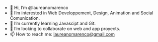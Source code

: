 - 👋 Hi, I’m @laureanomarenco
- 👀 I’m interested in Web Developpement, Design, Animation and Social Comunication.
- 🌱 I’m currently learning Javascipt and Git.
- 💞️ I’m looking to collaborate on web and app proyects.
- 📫 How to reach me: laureanomarenco@gmail.com

<!---
laureanomarenco/laureanomarenco is a ✨ special ✨ repository because its `README.md` (this file) appears on your GitHub profile.
You can click the Preview link to take a look at your changes.
--->
